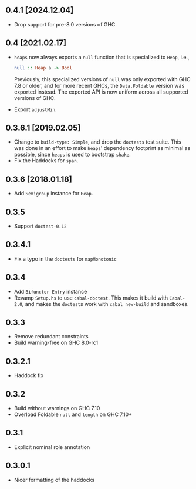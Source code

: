 0.4.1 [2024.12.04]
------------------
* Drop support for pre-8.0 versions of GHC.

0.4 [2021.02.17]
----------------
* `heaps` now always exports a `null` function that is specialized to `Heap`,
  i.e.,

  ```haskell
  null :: Heap a -> Bool
  ```

  Previously, this specialized versions of `null` was only exported with GHC
  7.8 or older, and for more recent GHCs, the `Data.Foldable` version was
  exported instead. The exported API is now uniform across all supported
  versions of GHC.
* Export `adjustMin`.

0.3.6.1 [2019.02.05]
--------------------
* Change to `build-type: Simple`, and drop the `doctests` test suite. This was
  done in an effort to make `heaps`' dependency footprint as minimal as
  possible, since `heaps` is used to bootstrap `shake`.
* Fix the Haddocks for `span`.

0.3.6 [2018.01.18]
------------------
* Add `Semigroup` instance for `Heap`.

0.3.5
-----
* Support `doctest-0.12`

0.3.4.1
-------
* Fix a typo in the `doctests` for `mapMonotonic`

0.3.4
-----
* Add `Bifunctor Entry` instance
* Revamp `Setup.hs` to use `cabal-doctest`. This makes it build
  with `Cabal-2.0`, and makes the `doctest`s work with `cabal new-build` and
  sandboxes.

0.3.3
-----
* Remove redundant constraints
* Build warning-free on GHC 8.0-rc1

0.3.2.1
-------
* Haddock fix

0.3.2
-----
* Build without warnings on GHC 7.10
* Overload Foldable `null` and `length` on GHC 7.10+

0.3.1
-----
* Explicit nominal role annotation

0.3.0.1
-------
* Nicer formatting of the haddocks

